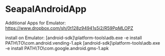 SeapalAndroidApp
================

Additional Apps for Emulator: https://www.dropbox.com/sh/0t128z94941s5i2/R59PpMLOPZ

install on Emulator: [android-sdk]\platform-tools\adb.exe -e install PATH\TO\com.android.vending-1.apk
                     [android-sdk]\platform-tools\adb.exe -e install PATH\TO\com.google.android.gms-1.apk
